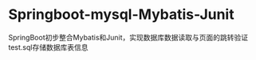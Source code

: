 # Springboot-mysql-Mybatis-Junit
SpringBoot初步整合Mybatis和Junit，实现数据库数据读取与页面的跳转验证<br>
test.sql存储数据库表信息
